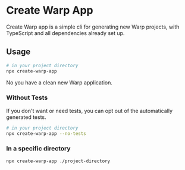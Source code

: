 # Create Warp App

Create Warp app is a simple cli for generating new Warp projects, with TypeScript and all dependencies already set up. 

## Usage

```bash
# in your project directory
npx create-warp-app
```

No you have a clean new Warp application.

### Without Tests

If you don't want or need tests, you can opt out of the automatically generated tests.

```bash
# in your project directory
npx create-warp-app --no-tests
```

### In a specific directory

```bash
npx create-warp-app ./project-directory
```
